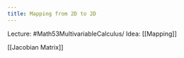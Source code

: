 ```yaml
---
title: Mapping from 2D to 2D
---
```

Lecture: #Math53MultivariableCalculus/
Idea: [[Mapping]]

[[Jacobian Matrix]]